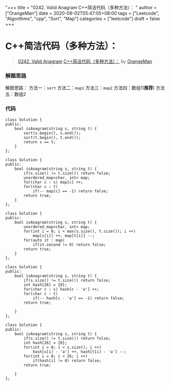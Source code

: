 "+++
title = "0242. Valid Anagram C++简洁代码（多种方法）： "
author = ["OrangeMan"]
date = 2020-09-02T05:47:05+08:00
tags = ["Leetcode", "Algorithms", "cpp", "Sort", "Map"]
categories = ["leetcode"]
draft = false
+++

# C++简洁代码（多种方法）：

> [0242. Valid Anagram](https://leetcode-cn.com/problems/valid-anagram/)
> [C++简洁代码（多种方法）：](https://leetcode-cn.com/problems/valid-anagram/solution/cjian-ji-dai-ma-duo-chong-fang-fa-by-orangeman-10/) by [OrangeMan](https://leetcode-cn.com/u/orangeman/)

### 解题思路
解题思路：
方法一：`sort`
方法二：`map1`
方法三：`map2`
方法四：数组1(**推荐**)
方法五：数组2
### 代码

```sort
class Solution {
public:
    bool isAnagram(string s, string t) {
        sort(s.begin(), s.end());
        sort(t.begin(), t.end());
        return s == t;
    }
};
```
```map1
class Solution {
public:
    bool isAnagram(string s, string t) {
        if(s.size() != t.size()) return false;
        unordered_map<char, int> map;
        for(char c : s) map[c] ++;
        for(char c : t) 
            if(-- map[c] == -1) return false;
        return true;
    }
};
```
```map2
class Solution {
public:
    bool isAnagram(string s, string t) {
        unordered_map<char, int> map;
        for(int i = 0; i < max(s.size(), t.size()); i ++) 
            map[s[i]] ++, map[t[i]] --;
        for(auto it : map) 
            if(it.second != 0) return false;
        return true;
    }
};
```
```数组1
class Solution {
public:
    bool isAnagram(string s, string t) {
        if(s.size() != t.size()) return false;
        int hash[26] = {0};
        for(char c : s) hash[c - 'a'] ++;
        for(char c : t) 
            if(-- hash[c - 'a'] == -1) return false;
        return true;

    }
};
```
```数组2
class Solution {
public:
    bool isAnagram(string s, string t) {
        if(s.size() != t.size()) return false;
        int hash[26] = {0};
        for(int i = 0; i < s.size(); i ++) 
            hash[s[i] - 'a'] ++, hash[t[i] - 'a'] --;
        for(int i = 0; i < 26; i ++) 
            if(hash[i] != 0) return false;
        return true;

    }
};
```
